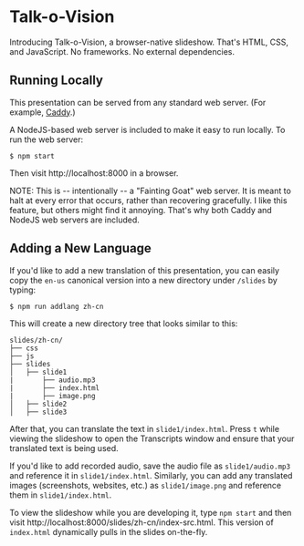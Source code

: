 # Talk-o-Vision
Introducing Talk-o-Vision, a browser-native slideshow. That's HTML, CSS, and JavaScript. No frameworks. No external dependencies.


## Running Locally

This presentation can be served from any standard web server. (For example, [Caddy](https://caddyserver.com/).)

A NodeJS-based web server is included to make it easy to run locally. To run the web server:

```console
$ npm start
```

Then visit http://localhost:8000 in a browser.

NOTE: This is -- intentionally -- a "Fainting Goat" web server. It is meant to halt at every error that occurs, rather than recovering gracefully. I like this feature, but others might find it annoying. That's why both Caddy and NodeJS web servers are included. 





## Adding a New Language

If you'd like to add a new translation of this presentation, you can easily copy the `en-us` canonical version into a new directory under `/slides` by typing:

```console
$ npm run addlang zh-cn
```

This will create a new directory tree that looks similar to this:

```console
slides/zh-cn/
├── css
├── js
├── slides
│   ├── slide1
|       ├── audio.mp3
|       ├── index.html
|       ├── image.png
│   ├── slide2
│   ├── slide3
```

After that, you can translate the text in `slide1/index.html`. Press `t` while viewing the slideshow to open the Transcripts window and ensure that your translated text is being used.  

If you'd like to add recorded audio, save the audio file as `slide1/audio.mp3` and reference it in `slide1/index.html`. Similarly, you can add any translated images (screenshots, websites, etc.) as `slide1/image.png` and reference them in `slide1/index.html`.

To view the slideshow while you are developing it, type `npm start` and then visit http://localhost:8000/slides/zh-cn/index-src.html. This version of `index.html` dynamically pulls in the slides on-the-fly.
<!---
Once you are done with the translation and would like to build the final version of the slideshow, type:

```console
$ npm run buildlang zh-cn
```

This merges all of the individual `index.html` slide files referenced in `index-src.html` into the main `slides/zh-cn/index.html` file, maintaining the original links to `slide1/audio.mp3`, `slide1/image.png`, etc.
--->
